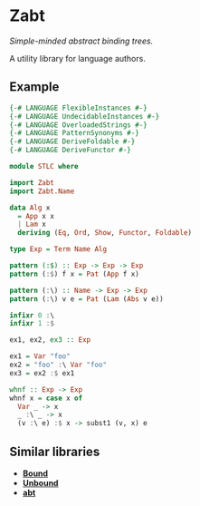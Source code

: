 
# Zabt

*Simple-minded abstract binding trees.*

A utility library for language authors.

## Example

```haskell
{-# LANGUAGE FlexibleInstances #-}
{-# LANGUAGE UndecidableInstances #-}
{-# LANGUAGE OverloadedStrings #-}
{-# LANGUAGE PatternSynonyms #-}
{-# LANGUAGE DeriveFoldable #-}
{-# LANGUAGE DeriveFunctor #-}

module STLC where

import Zabt
import Zabt.Name

data Alg x 
  = App x x
  | Lam x
  deriving (Eq, Ord, Show, Functor, Foldable)

type Exp = Term Name Alg

pattern (:$) :: Exp -> Exp -> Exp
pattern (:$) f x = Pat (App f x) 

pattern (:\) :: Name -> Exp -> Exp
pattern (:\) v e = Pat (Lam (Abs v e))

infixr 0 :\
infixr 1 :$

ex1, ex2, ex3 :: Exp

ex1 = Var "foo"
ex2 = "foo" :\ Var "foo"
ex3 = ex2 :$ ex1

whnf :: Exp -> Exp
whnf x = case x of
  Var _ -> x
  _ :\ _ -> x
  (v :\ e) :$ x -> subst1 (v, x) e
```

## Similar libraries

- [**Bound**](https://hackage.haskell.org/package/bound)
- [**Unbound**](https://hackage.haskell.org/package/unbound)
- [**abt**](https://hackage.haskell.org/package/abt)
